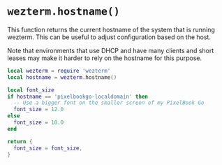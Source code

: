 # `wezterm.hostname()`

This function returns the current hostname of the system that is running wezterm.
This can be useful to adjust configuration based on the host.

Note that environments that use DHCP and have many clients and short leases may
make it harder to rely on the hostname for this purpose.

```lua
local wezterm = require 'wezterm'
local hostname = wezterm.hostname()

local font_size
if hostname == 'pixelbookgo-localdomain' then
  -- Use a bigger font on the smaller screen of my PixelBook Go
  font_size = 12.0
else
  font_size = 10.0
end

return {
  font_size = font_size,
}
```


